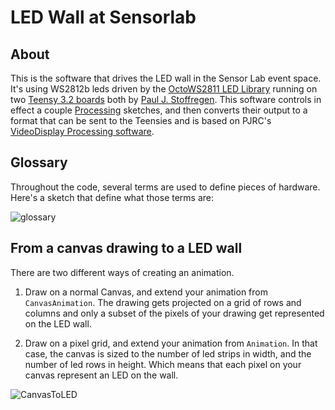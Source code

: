 # LED Wall at Sensorlab

## About
This is the software that drives the LED wall in the Sensor Lab event space. It's using WS2812b leds driven by the [OctoWS2811 LED Library](https://www.pjrc.com/teensy/td_libs_OctoWS2811.html) running on two [Teensy 3.2 boards](https://www.pjrc.com/store/teensy32.html) both by [Paul J. Stoffregen](https://www.pjrc.com). This software controls in effect a couple [Processing](https://processing.org/) sketches, and then converts their output to a format that can be sent to the Teensies and is based on PJRC's [VideoDisplay Processing software](https://github.com/PaulStoffregen/OctoWS2811/tree/master/extras/VideoDisplay/Processing).

## Glossary

Throughout the code, several terms are used to define pieces of hardware. Here's a sketch that define what those terms are:

![glossary]()

## From a canvas drawing to a LED wall

There are two different ways of creating an animation.

1. Draw on a normal Canvas, and extend your animation from `CanvasAnimation`.
The drawing gets projected on a grid of rows and columns and only a subset of the pixels of your drawing get represented on the LED wall.

2. Draw on a pixel grid, and extend your animation from `Animation`. In that case, the canvas is sized to the number of led strips in width, and the number of led rows in height. Which means that each pixel on your canvas represent an LED on the wall.

![CanvasToLED]()
